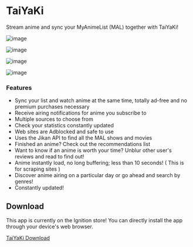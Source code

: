 # TaiYaKi


Stream anime and sync your MyAnimeList (MAL) together with TaiYaKi!


![image](https://github.com/Michael24884/TaiYaKi./blob/master/Reference/Screen%20Shot%202019-02-20%20at%2010.22.23%20PM.png "Main1")

![image](https://github.com/Michael24884/TaiYaKi./blob/master/Reference/Screen%20Shot%202019-02-20%20at%2010.23.33%20PM.png "Main2")

![image](https://github.com/Michael24884/TaiYaKi./blob/master/Reference/Screen%20Shot%202019-02-20%20at%2010.24.25%20PM.png "Main3")

![image](https://github.com/Michael24884/TaiYaKi./blob/master/Reference/Screen%20Shot%202019-02-20%20at%2010.24.46%20PM.png "Main4")




  ### Features

  * Sync your list and watch anime at the same time, totally ad-free and no premium purchases necessary
  * Receive airing notifications for anime you subscribe to
  * Multiple sources to choose from
  * Check your statistics constantly updated
  * Web sites are Adblocked and safe to use 
  * Uses the Jikan API to find all the MAL shows and movies 
  * Finished an anime? Check out the recommendations list 
  * Want to know if an anime is worth your time? Unblur other user's reviews and read to find out!
  * Anime instantly load, no long buffering; less than 10 seconds! ( This is for scraping sites )
  * Discover anime airing on a particular day or go ahead and search by genres!
  * Constantly updated!

 ## Download

  This app is currently on the Ignition store! You can directly install the app through your device's web browser.
  
  [TaiYaKi Download](https://app.ignition.fun)
